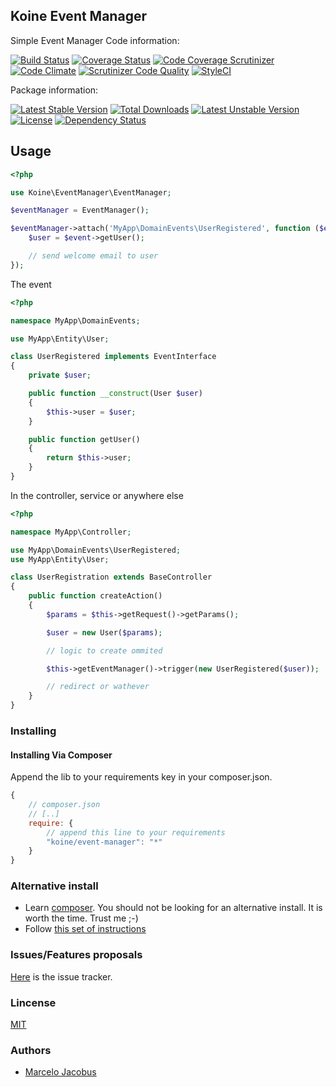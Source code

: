Koine Event Manager
-----------------

Simple Event Manager
Code information:

[![Build Status](https://travis-ci.org/koinephp/EventManager.png?branch=master)](https://travis-ci.org/koinephp/EventManager)
[![Coverage Status](https://coveralls.io/repos/koinephp/EventManager/badge.png?branch=master)](https://coveralls.io/r/koinephp/EventManager?branch=master)
[![Code Coverage Scrutinizer](https://scrutinizer-ci.com/g/koinephp/EventManager/badges/coverage.png?b=master)](https://scrutinizer-ci.com/g/koinephp/EventManager/?branch=master)
[![Code Climate](https://codeclimate.com/github/koinephp/EventManager.png)](https://codeclimate.com/github/koinephp/EventManager)
[![Scrutinizer Code Quality](https://scrutinizer-ci.com/g/koinephp/EventManager/badges/quality-score.png?b=master)](https://scrutinizer-ci.com/g/koinephp/EventManager/?branch=master)
[![StyleCI](https://styleci.io/repos/52007964/shield)](https://styleci.io/repos/52007964)

Package information:

[![Latest Stable Version](https://poser.pugx.org/koine/event-manager/v/stable.svg)](https://packagist.org/packages/koine/event-manager)
[![Total Downloads](https://poser.pugx.org/koine/event-manager/downloads.svg)](https://packagist.org/packages/koine/event-manager)
[![Latest Unstable Version](https://poser.pugx.org/koine/event-manager/v/unstable.svg)](https://packagist.org/packages/koine/event-manager)
[![License](https://poser.pugx.org/koine/event-manager/license.svg)](https://packagist.org/packages/koine/event-manager)
[![Dependency Status](https://gemnasium.com/koine/event-manager.png)](https://gemnasium.com/koine/event-manager)

## Usage


```php
<?php

use Koine\EventManager\EventManager;

$eventManager = EventManager();

$eventManager->attach('MyApp\DomainEvents\UserRegistered', function ($event) {
    $user = $event->getUser();

    // send welcome email to user
});
```

The event

```php
<?php

namespace MyApp\DomainEvents;

use MyApp\Entity\User;

class UserRegistered implements EventInterface
{
    private $user;

    public function __construct(User $user)
    {
        $this->user = $user;
    }

    public function getUser()
    {
        return $this->user;
    }
}
```

In the controller, service or anywhere else

```php
<?php

namespace MyApp\Controller;

use MyApp\DomainEvents\UserRegistered;
use MyApp\Entity\User;

class UserRegistration extends BaseController
{
    public function createAction()
    {
        $params = $this->getRequest()->getParams();

        $user = new User($params);

        // logic to create ommited

        $this->getEventManager()->trigger(new UserRegistered($user));

        // redirect or wathever
    }
}
```


### Installing

#### Installing Via Composer
Append the lib to your requirements key in your composer.json.

```javascript
{
    // composer.json
    // [..]
    require: {
        // append this line to your requirements
        "koine/event-manager": "*"
    }
}
```

### Alternative install
- Learn [composer](https://getcomposer.org). You should not be looking for an alternative install. It is worth the time. Trust me ;-)
- Follow [this set of instructions](#installing-via-composer)

### Issues/Features proposals

[Here](https://github.com/koinephp/EventManager/issues) is the issue tracker.

### Lincense
[MIT](MIT-LICENSE)

### Authors

- [Marcelo Jacobus](https://github.com/mjacobus)
